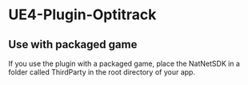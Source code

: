 # UE4-Plugin-Optitrack

## Use with packaged game
If you use the plugin with a packaged game, place the NatNetSDK in a folder called ThirdParty in the root directory of your app.